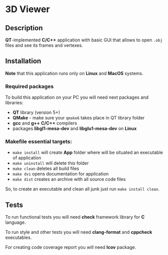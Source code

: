 # 3D Viewer

## Description

**QT**-implemented **C/C++** application with basic GUI that allows to open `.obj` files and see its frames and vertexes.

## Installation

**Note** that this application runs only on **Linux** and **MacOS** systems.

### Required packages

To build this application on your PC you will need next packages and libraries:

- **QT** library (version 5+)
- **QMake** - make sure your `qmake6` takes place in QT library folder
- **gcc** and **g++** **C/C++** compilers
- packages **libgl1-mesa-dev** and **libglu1-mesa-dev** on **Linux**

### Makefile essential targets:

- `make install` will create **App** folder where will be situated an executable of application
- `make uninstall` will delete this folder
- `make clean` deletes all build files
- `make dvi` opens documentation for application
- `make dist` creates an archive with all source code files

So, to create an executable and clean all junk just run `make install clean`.

## Tests

To run functional tests you will need **check** framework library for **C** language.

To run style and other tests you will need **clang-format** and **cppcheck** executables.

For creating code coverage report you will need **lcov** package.
